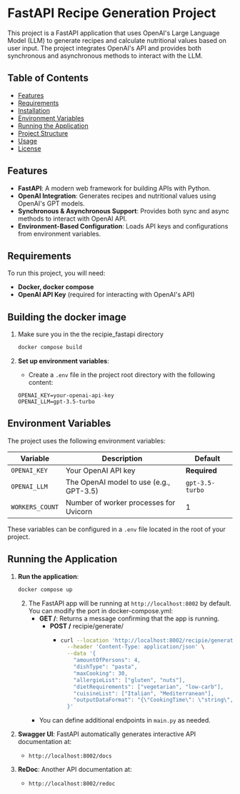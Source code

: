 # FastAPI Recipe Generation Project

This project is a FastAPI application that uses OpenAI's Large Language Model (LLM) to generate recipes and calculate
nutritional values based on user input. The project integrates OpenAI's API and provides both synchronous and
asynchronous methods to interact with the LLM.

## Table of Contents

- [Features](#features)
- [Requirements](#requirements)
- [Installation](#installation)
- [Environment Variables](#environment-variables)
- [Running the Application](#running-the-application)
- [Project Structure](#project-structure)
- [Usage](#usage)
- [License](#license)

## Features

- **FastAPI**: A modern web framework for building APIs with Python.
- **OpenAI Integration**: Generates recipes and nutritional values using OpenAI's GPT models.
- **Synchronous & Asynchronous Support**: Provides both sync and async methods to interact with OpenAI API.
- **Environment-Based Configuration**: Loads API keys and configurations from environment variables.

## Requirements

To run this project, you will need:

- **Docker, docker compose**
- **OpenAI API Key** (required for interacting with OpenAI's API)

## Building the docker image

1. Make sure you in the the recipie_fastapi directory
    ```bash
    docker compose build
    ```

2. **Set up environment variables**:
    - Create a `.env` file in the project root directory with the following content:
    ```env
    OPENAI_KEY=your-openai-api-key
    OPENAI_LLM=gpt-3.5-turbo
    ```

## Environment Variables

The project uses the following environment variables:

| Variable        | Description                             | Default         |
|-----------------|-----------------------------------------|-----------------|
| `OPENAI_KEY`    | Your OpenAI API key                     | **Required**    |
| `OPENAI_LLM`    | The OpenAI model to use (e.g., GPT-3.5) | `gpt-3.5-turbo` |
| `WORKERS_COUNT` | Number of worker processes for Uvicorn  | 1               |

These variables can be configured in a `.env` file located in the root of your project.

## Running the Application

1. **Run the application**:
    ```bash
    docker compose up
    ```

   2. The FastAPI app will be running at `http://localhost:8002` by default. You can modify the port in docker-compose.yml:
       - **GET /**: Returns a message confirming that the app is running.
         - **POST /** recipie/generate/
           - ```bash
             curl --location 'http://localhost:8002/recipie/generate/' \
               --header 'Content-Type: application/json' \
               --data '{
                 "amountOfPersons": 4,
                 "dishType": "pasta",
                 "maxCooking": 30,
                 "allergieList": ["gluten", "nuts"],
                 "dietRequirements": ["vegetarian", "low-carb"],
                 "cuisineList": ["Italian", "Mediterranean"],
                 "outputDataFormat": "{\"CookingTime\": \"string\", \"RequiredTools\": [\"tool1\", \"tool2\"], \"Ingredients\": [{\"Name\": \"ingredient1\", \"Measurement\": {\"amount\": 100, \"unit\": \"grams\"}}, {\"Name\": \"ingredient2\", \"Measurement\": {\"amount\": 200, \"unit\": \"ml\"}}], \"StepByStep\": [\"Step 1: Do something\", \"Step 2: Do something else\"]}"
               }'
             ```
       - You can define additional endpoints in `main.py` as needed.

3. **Swagger UI**: FastAPI automatically generates interactive API documentation at:
    - `http://localhost:8002/docs`

4. **ReDoc**: Another API documentation at:
    - `http://localhost:8002/redoc`

